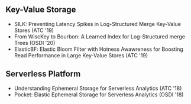 ## Key-Value Storage
- SILK: Preventing Latency Spikes in Log-Structured Merge Key-Value Stores (ATC '19)
- From WiscKey to Bourbon: A Learned Index for Log-Structured merge Trees (OSDI '20)
- ElasticBF: Elastic Bloom Filter with Hotness Awawreness for Boosting Read Performance in Large Key-Value Stores (ATC '19)

## Serverless Platform
- Understanding Ephemeral Storage for Serverless Analytics (ATC '18)
- Pocket: Elastic Ephemeral Storage for Serverless Analytics (OSDI '18)